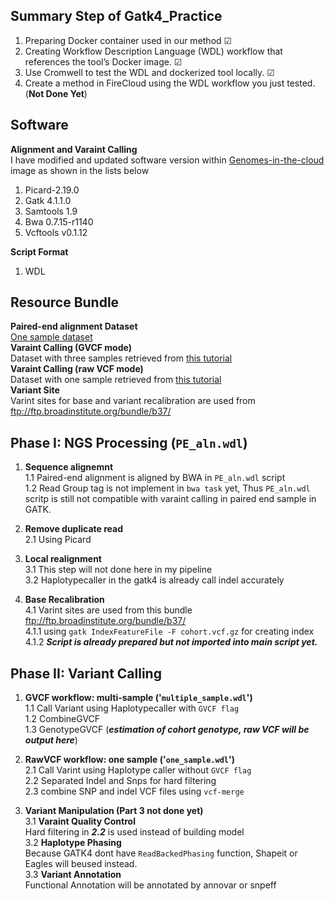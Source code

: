 ## Summary Step of Gatk4_Practice
1. Preparing Docker container used in our method &#x2611;
2. Creating Workflow Description Language (WDL) workflow that references the tool’s Docker image. &#x2611;
3. Use Cromwell to test the WDL and dockerized tool locally. &#x2611;
4. Create a method in FireCloud using the WDL workflow you just tested. (**Not Done Yet**)
## Software
**Alignment and Varaint Calling**  <br>
I have modified and updated software version within  [Genomes-in-the-cloud](https://hub.docker.com/r/broadinstitute/genomes-in-the-cloud/) image as shown in the lists below <br>
1. Picard-2.19.0
2. Gatk 4.1.1.0
3. Samtools 1.9
4. Bwa 0.7.15-r1140
5. Vcftools v0.1.12

**Script Format**
1. WDL <br>

## Resource Bundle 
  **Paired-end alignment Dataset** <br> 
  [One sample dataset](https://drive.google.com/drive/folders/1aBcbV_Hlyg0wOOmZDDSBeIc0uw1r3f_w)  <br>
  **Varaint Calling (GVCF mode)** <br> 
  Dataset with three samples retrieved from [this tutorial](https://software.broadinstitute.org/wdl/documentation/article?id=7614)  <br>
  **Varaint Calling (raw VCF mode)** <br>
  Dataset with one sample retrieved from [this tutorial](https://software.broadinstitute.org/wdl/documentation/article?id=7158) <br>
  **Variant Site** <br>
  Varint sites for base and variant recalibration are used from ftp://ftp.broadinstitute.org/bundle/b37/
  

## Phase I: NGS Processing (`PE_aln.wdl`)
  1. **Sequence alignemnt** <br>
     1.1 Paired-end alignment is aligned by BWA in `PE_aln.wdl` script <br>
     1.2 Read Group tag is not implement in `bwa task` yet, Thus `PE_aln.wdl` scritp is still not compatible with varaint calling in paired end sample in GATK.
     
  2. **Remove duplicate read** <br>
    2.1 Using Picard 
    
  3. **Local realignment** <br> 
    3.1 This step will not done here in my pipeline <br>
    3.2 Haplotypecaller in the gatk4 is already call indel accurately 
    
  4. **Base Recalibration** <br>
    4.1 Varint sites are used from this bundle ftp://ftp.broadinstitute.org/bundle/b37/ <br>
       4.1.1 using `gatk IndexFeatureFile -F cohort.vcf.gz` for creating index <br>
       4.1.2 ***Script is already prepared but not imported into main script yet.*** <br>
  
    
## Phase II: Variant Calling  

  1. **GVCF workflow: multi-sample ('`multiple_sample.wdl`')** <br>
     1.1 Call Variant using Haplotypecaller with `GVCF flag` <br> 
     1.2 CombineGVCF <br> 
     1.3 GenotypeGVCF (***estimation of cohort genotype, raw VCF will be output here***)
     
  2. **RawVCF workflow: one sample ('`one_sample.wdl`')** <br>
     2.1 Call Varint using Haplotype caller without `GVCF flag` <br>
     2.2 Separated Indel and Snps for hard filtering <br>
     2.3 combine SNP and indel VCF files using `vcf-merge`
     
  3. **Variant Manipulation (Part 3 not done yet)** <br>
    3.1 **Varaint Quality Control** <br>
    Hard filtering in ***2.2*** is used instead of building model <br>
    3.2 **Haplotype Phasing** <br>
    Because GATK4 dont have `ReadBackedPhasing` function, Shapeit or Eagles will beused instead. <br>
    3.3 **Variant Annotation** <br>
    Functional Annotation will be annotated by annovar or snpeff
